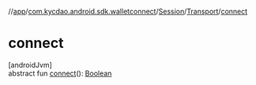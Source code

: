 //[app](../../../../index.md)/[com.kycdao.android.sdk.walletconnect](../../index.md)/[Session](../index.md)/[Transport](index.md)/[connect](connect.md)

# connect

[androidJvm]\
abstract fun [connect](connect.md)(): [Boolean](https://kotlinlang.org/api/latest/jvm/stdlib/kotlin/-boolean/index.html)
